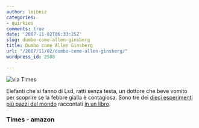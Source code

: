 ```yaml
---
author: leibniz
categories:
- quirkies
comments: true
date: '2007-11-02T06:33:25Z'
slug: dumbo-come-allen-ginsberg
title: Dumbo come Allen Ginsberg
url: "/2007/11/02/dumbo-come-allen-ginsberg/"
wordpress_id: 2588

---
```

![via Times](https://www.timesonline.co.uk/multimedia/archive/00227/elephant3_227871a.jpg)

Elefanti che si fanno di Lsd, ratti senza testa, un dottore che beve vomito per scoprire se la febbre gialla è contagiosa. Sono tre dei [dieci esperimenti più pazzi del mondo](https://www.timesonline.co.uk/tol/news/uk/science/article2779808.ece?OTC-HPtoppuff&ATTR=elephants) raccontati [in un libro](https://astore.amazon.com/science-books-20/detail/0156031353).


### Times - amazon
